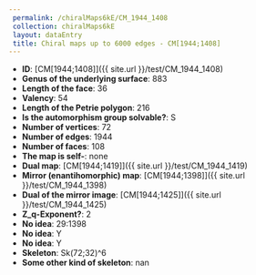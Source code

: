 ```yaml
--- 
 permalink: /chiralMaps6kE/CM_1944_1408 
 collection: chiralMaps6kE
 layout: dataEntry
 title: Chiral maps up to 6000 edges - CM[1944;1408]
---
```


- **ID**: [CM[1944;1408]]({{ site.url }}/test/CM_1944_1408)
- **Genus of the underlying surface**: 883
- **Length of the face**: 36
- **Valency**: 54
- **Length of the Petrie polygon**: 216
- **Is the automorphism group solvable?**: S
- **Number of vertices**: 72
- **Number of edges**: 1944
- **Number of faces**: 108
- **The map is self-**: none
- **Dual map**: [CM[1944;1419]]({{ site.url }}/test/CM_1944_1419)
- **Mirror (enantihomorphic) map**: [CM[1944;1398]]({{ site.url }}/test/CM_1944_1398)
- **Dual of the mirror image**: [CM[1944;1425]]({{ site.url }}/test/CM_1944_1425)
- **Z_q-Exponent?**: 2
- **No idea**:  29:1398
- **No idea**: Y
- **No idea**: Y
- **Skeleton**: Sk(72;32)^6
- **Some other kind of skeleton**: nan
